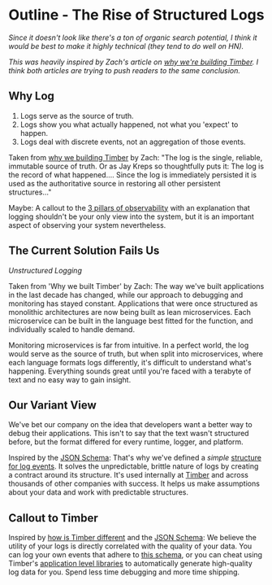 # Outline - The Rise of Structured Logs

_Since it doesn't look like there's a ton of organic search potential, I think it would be best to make it highly technical (they tend to do well on HN)._

_This was heavily inspired by Zach's article on [why we're building Timber](https://timber.io/blog/why-were-building-timber/). I think both articles are trying to push readers to the same conclusion._

## Why Log

1. Logs serve as the source of truth.
2. Logs show you what actually happened, not what you 'expect' to happen.
3. Logs deal with discrete events, not an aggregation of those events.

Taken from [why we building Timber](https://timber.io/blog/why-were-building-timber/) by Zach:
"The log is the single, reliable, immutable source of truth. Or as Jay Kreps so thoughtfully puts it:
The log is the record of what happened.... Since the log is immediately persisted it is used as the authoritative source in restoring all other persistent structures..."

Maybe: A callout to the [3 pillars of observability](https://peter.bourgon.org/blog/2017/02/21/metrics-tracing-and-logging.html) with an explanation that logging shouldn't be your only view into the system, but it is an important aspect of observing your system nevertheless. 

## The Current Solution Fails Us

_Unstructured Logging_

Taken from 'Why we built Timber' by Zach:
The way we've built applications in the last decade has changed, while our approach to debugging and monitoring has stayed constant. Applications that were once structured as monolithic architectures are now being built as lean microservices. Each microservice can be built in the language best fitted for the function, and individually scaled to handle demand.

Monitoring microservices is far from intuitive. In a perfect world, the log would serve as the source of truth, but when split into microservices, where each language formats logs differently, it's difficult to understand what's happening. Everything sounds great until you're faced with a terabyte of text and no easy way to gain insight.

## Our Variant View

We've bet our company on the idea that developers want a better way to debug their applications. This isn't to say that the text wasn't structured before, but the format differed for every runtime, logger, and platform. 

Inspired by the [JSON Schema](https://github.com/timberio/log-event-json-schema):
That's why we've defined a _simple_ [structure for log events](https://github.com/timberio/log-event-json-schema). It solves the unpredictable, brittle nature of logs by creating a contract around its structure. It's used internally at [Timber](https://timber.io/) and across thousands of other companies with success. It helps us make assumptions about your data and work with predictable structures.

## Callout to Timber
Inspired by [how is Timber different](https://docs.timber.io/concepts/how-is-timber-different/) and the [JSON Schema](https://github.com/timberio/log-event-json-schema):
We believe the utility of your logs is directly correlated with the quality of your data. You can log your own events that adhere to [this schema](https://github.com/timberio/log-event-json-schema), or you can cheat using Timber's [application level libraries](https://docs.timber.io/languages) to automatically generate high-quality log data for you. Spend less time debugging and more time shipping.




